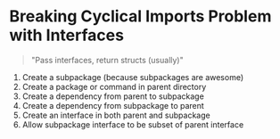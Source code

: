 # Breaking Cyclical Imports Problem with Interfaces

> "Pass interfaces, return structs (usually)"

1. Create a subpackage (because subpackages are awesome)
1. Create a package or command in parent directory
1. Create a dependency from parent to subpackage
1. Create a dependency from subpackage to parent
1. Create an interface in both parent and subpackage
1. Allow subpackage interface to be subset of parent interface
